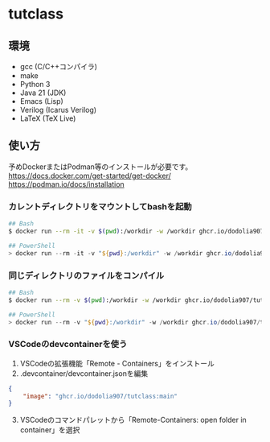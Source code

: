 # tutclass
## 環境
- gcc (C/C++コンパイラ)
- make
- Python 3
- Java 21 (JDK)
- Emacs (Lisp)
- Verilog (Icarus Verilog)
- LaTeX (TeX Live)
## 使い方
予めDockerまたはPodman等のインストールが必要です。
https://docs.docker.com/get-started/get-docker/
https://podman.io/docs/installation

### カレントディレクトリをマウントしてbashを起動
```bash
## Bash
$ docker run --rm -it -v $(pwd):/workdir -w /workdir ghcr.io/dodolia907/tutclass:main
```
```powershell
## PowerShell
> docker run --rm -it -v "${pwd}:/workdir" -w /workdir ghcr.io/dodolia907/tutclass:main
```

### 同じディレクトリのファイルをコンパイル
```bash
## Bash
$ docker run --rm -v $(pwd):/workdir -w /workdir ghcr.io/dodolia907/tutclass:main <実行コマンド>
```
```powershell
## PowerShell
> docker run --rm -v "${pwd}:/workdir" -w /workdir ghcr.io/dodolia907/tutclass:main <実行コマンド>
```

### VSCodeのdevcontainerを使う
1. VSCodeの拡張機能「Remote - Containers」をインストール
2. .devcontainer/devcontainer.jsonを編集
```json
{
    "image": "ghcr.io/dodolia907/tutclass:main"
}
```
3. VSCodeのコマンドパレットから「Remote-Containers: open folder in container」を選択
